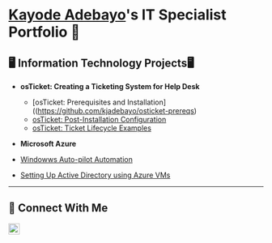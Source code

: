 # <a href="https://www.linkedin.com/in/kjadebayo/">Kayode Adebayo</a>'s IT Specialist Portfolio 🔐


## 🖥️ Information Technology Projects🖥️

- <b> osTicket: Creating a Ticketing System for Help Desk </b>
  - [osTicket: Prerequisites and Installation]((https://github.com/kjadebayo/osticket-prereqs)
  - [osTicket: Post-Installation Configuration](https://github.com/kjadebayo/post-install-config)
  - [osTicket: Ticket Lifecycle Examples](https://github.com/joeljjoseph1998/ticket-lifecycle)
    
- <b>Microsoft Azure</b>

- [Windowws Auto-pilot Automation](https://github.com/kjadebayo/WindowsAutopilotAutomation)
-   [Setting Up Active Directory using Azure VMs](https://github.com/kjadebayo/configure-ad)

<hr/>

## 🤳 Connect With Me


[<img align="left" alt="___________ | LinkedIn" width="22px" src="https://cdn.jsdelivr.net/npm/simple-icons@v3/icons/linkedin.svg" />][linkedin]


[linkedin]: https://www.linkedin.com/in/kj-adebayo/

<!--
